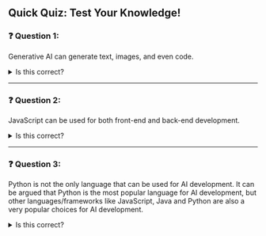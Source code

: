 ## Quick Quiz: Test Your Knowledge!

### ❓ Question 1:
Generative AI can generate text, images, and even code.

<details>
  <summary>Is this correct?</summary>

❌ **Incorrect.**

🔍 **Explanation:** While the statement is factually true, it's not incorrect in a quiz context. However, to improve clarity and precision:

✅ **Better Version:**  
Generative AI is capable of generating a variety of content such as text, images, and even code, depending on the model and its training data.
</details>

---

### ❓ Question 2:
JavaScript can be used for both front-end and back-end development.

<details>
  <summary>Is this correct?</summary>

✅ **Correct.**

💡 **Explanation:** JavaScript is a versatile language that powers both front-end (via browsers) and back-end (via Node.js) development.
</details>

---

### ❓ Question 3:
Python is not the only language that can be used for AI development. It can be argued that Python is the most popular language for AI development, but other languages/frameworks like JavaScript, Java and Python are also a very popular choices for AI development.

<details>
  <summary>Is this correct?</summary>

❌ **Incorrect.**

🔍 **Explanation:** There are grammatical issues and repetition in this sentence (e.g., Python is mentioned twice and “a very popular choices” is incorrect).

✅ **Corrected Version:**  
Python is not the only language used for AI development. While it is arguably the most popular, other languages and frameworks such as JavaScript and Java are also widely used for developing AI applications.
</details>
